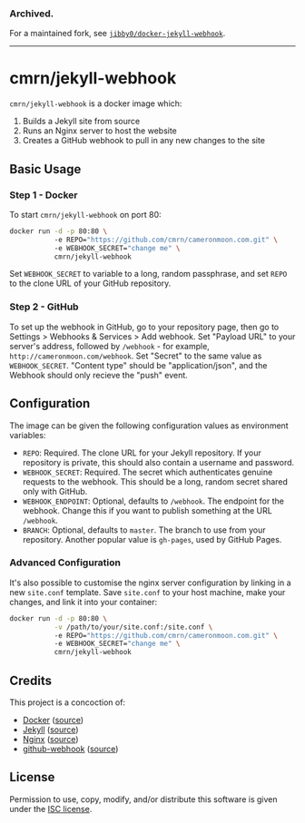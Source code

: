 ### Archived. ###

For a maintained fork, see [`jibby0/docker-jekyll-webhook`](https://github.com/jibby0/docker-jekyll-webhook).

---

# cmrn/jekyll-webhook
`cmrn/jekyll-webhook` is a docker image which:

1. Builds a Jekyll site from source
2. Runs an Nginx server to host the website
3. Creates a GitHub webhook to pull in any new changes to the site

## Basic Usage
### Step 1 - Docker
To start `cmrn/jekyll-webhook` on port 80:

```sh
docker run -d -p 80:80 \ 
           -e REPO="https://github.com/cmrn/cameronmoon.com.git" \ 
           -e WEBHOOK_SECRET="change me" \ 
           cmrn/jekyll-webhook
```

Set `WEBHOOK_SECRET` to variable to a long, random passphrase, and set `REPO` to the clone URL of your GitHub repository.

### Step 2 - GitHub
To set up the webhook in GitHub, go to your repository page, then go to Settings > Webhooks & Services > Add webhook. Set "Payload URL" to your server's address, followed by `/webhook` - for example, `http://cameronmoon.com/webhook`. Set "Secret" to the same value as `WEBHOOK_SECRET`. "Content type" should be "application/json", and the Webhook should only recieve the "push" event.

## Configuration
The image can be given the following configuration values as environment variables:

- `REPO`: Required. The clone URL for your Jekyll repository. If your repository is private, this should also contain a username and password.
- `WEBHOOK_SECRET`: Required. The secret which authenticates genuine requests to the webhook. This should be a long, random secret shared only with GitHub.
- `WEBHOOK_ENDPOINT`: Optional, defaults to `/webhook`. The endpoint for the webhook. Change this if you want to publish something at the URL `/webhook`.
- `BRANCH`: Optional, defaults to `master`. The branch to use from your repository. Another popular value is `gh-pages`, used by GitHub Pages.

### Advanced Configuration
It's also possible to customise the nginx server configuration by linking in a new `site.conf` template. Save `site.conf` to your host machine, make your changes, and link it into your container:

```sh
docker run -d -p 80:80 \
           -v /path/to/your/site.conf:/site.conf \ 
           -e REPO="https://github.com/cmrn/cameronmoon.com.git" \ 
           -e WEBHOOK_SECRET="change me" \ 
           cmrn/jekyll-webhook
```

## Credits
This project is a concoction of:

- [Docker](https://www.docker.com/) ([source](https://github.com/docker/docker))
- [Jekyll](http://jekyllrb.com/) ([source](https://github.com/jekyll/jekyll))
- [Nginx](http://wiki.nginx.org/) ([source](http://hg.nginx.org/nginx))
- [github-webhook](https://www.npmjs.com/package/github-webhook) ([source](https://github.com/rvagg/github-webhook))

## License
Permission to use, copy, modify, and/or distribute this software is given under the [ISC license](https://github.com/cmrn/docker-jekyll-webhook/blob/master/LICENSE).
